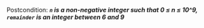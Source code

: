 Postcondition: ***`n` is a non-negative integer such that 0 ≤ n ≤ 10^9, `remainder` is an integer between 6 and 9***